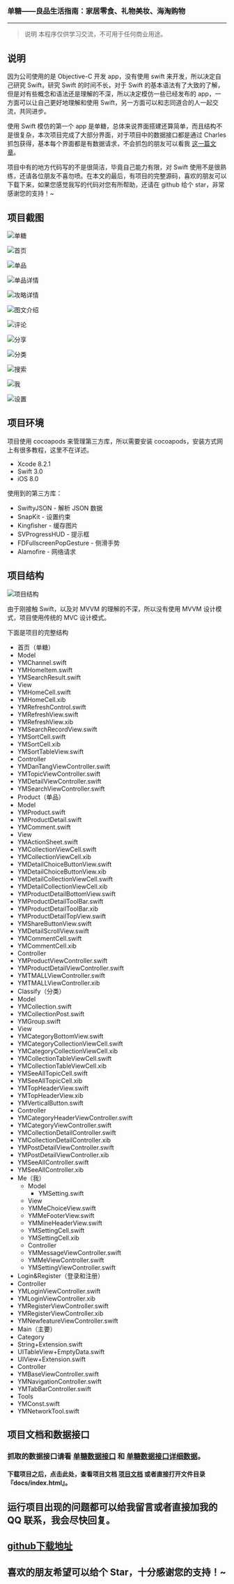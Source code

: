 ### 单糖——良品生活指南：家居零食、礼物美妆、海淘购物

---

> 说明
> 本程序仅供学习交流，不可用于任何商业用途。

## 说明

因为公司使用的是 Objective-C 开发 app，没有使用 swift 来开发，所以决定自己研究 Swift，研究 Swift 的时间不长，对于 Swift 的基本语法有了大致的了解，但是对有些概念和语法还是理解的不深，所以决定模仿一些已经发布的 app，一方面可以让自己更好地理解和使用 Swift，另一方面可以和志同道合的人一起交流，共同进步。

使用 Swift 模仿的第一个 app 是单糖，总体来说界面搭建还算简单，而且结构不是很复杂，本次项目完成了大部分界面，对于项目中的数据接口都是通过 Charles 抓包获得，基本每个界面都是有数据请求，不会抓包的朋友可以看我 [这一篇文章](http://www.jianshu.com/p/3b7959c25eb4)。

项目中有的地方代码写的不是很简洁，毕竟自己能力有限，对 Swift 使用不是很熟练，还请各位朋友不喜勿喷。在本文的最后，有项目的完整源码，喜欢的朋友可以下载下来，如果您感觉我写的代码对您有所帮助，还请在 github 给个 star，非常感谢您的支持！~

## 项目截图

![单糖](http://o9z3a1y1u.bkt.clouddn.com/dangtang.gif)

![首页](http://oat16akgn.bkt.clouddn.com/Simulator%20Screen%20Shot%202016%E5%B9%B47%E6%9C%8826%E6%97%A5%20%E4%B8%8B%E5%8D%885.14.29.png)

![单品](http://oat16akgn.bkt.clouddn.com/dantang/Simulator%20Screen%20Shot%202016%E5%B9%B47%E6%9C%8826%E6%97%A5%20%E4%B8%8B%E5%8D%885.14.32.png)

![单品详情](http://oat16akgn.bkt.clouddn.com/Simulator%20Screen%20Shot%202016%E5%B9%B47%E6%9C%8827%E6%97%A5%20%E4%B8%8B%E5%8D%883.21.14.png)

![攻略详情](http://oat16akgn.bkt.clouddn.com/dantang/Simulator%20Screen%20Shot%202016%E5%B9%B47%E6%9C%8826%E6%97%A5%20%E4%B8%8B%E5%8D%885.14.49.png)

![图文介绍](http://oat16akgn.bkt.clouddn.com/Simulator%20Screen%20Shot%202016%E5%B9%B47%E6%9C%8827%E6%97%A5%20%E4%B8%8B%E5%8D%883.21.18.png)

![评论](http://oat16akgn.bkt.clouddn.com/Simulator%20Screen%20Shot%202016%E5%B9%B47%E6%9C%8827%E6%97%A5%20%E4%B8%8B%E5%8D%883.21.19.png)

![分享](http://oat16akgn.bkt.clouddn.com/Simulator%20Screen%20Shot%202016%E5%B9%B47%E6%9C%8827%E6%97%A5%20%E4%B8%8B%E5%8D%883.21.25.png)

![分类](http://oat16akgn.bkt.clouddn.com/dantang/Simulator%20Screen%20Shot%202016%E5%B9%B47%E6%9C%8826%E6%97%A5%20%E4%B8%8B%E5%8D%885.14.34.png)

![搜索](http://oat16akgn.bkt.clouddn.com/dantang/Simulator%20Screen%20Shot%202016%E5%B9%B47%E6%9C%8826%E6%97%A5%20%E4%B8%8B%E5%8D%885.22.54.png)

![我](http://oat16akgn.bkt.clouddn.com/dantang/Simulator%20Screen%20Shot%202016%E5%B9%B47%E6%9C%8826%E6%97%A5%20%E4%B8%8B%E5%8D%885.14.36.png)

![设置](http://oat16akgn.bkt.clouddn.com/dantang/Simulator%20Screen%20Shot%202016%E5%B9%B47%E6%9C%8826%E6%97%A5%20%E4%B8%8B%E5%8D%885.14.40.png)

## 项目环境

项目使用 cocoapods 来管理第三方库，所以需要安装 cocoapods，安装方式网上有很多教程，这里不在详述。

- Xcode 8.2.1
- Swift 3.0
- iOS 8.0

使用到的第三方库：

- SwiftyJSON - 解析 JSON 数据
- SnapKit - 设置约束
- Kingfisher - 缓存图片
- SVProgressHUD - 提示框
- FDFullscreenPopGesture - 侧滑手势
- Alamofire - 网络请求

## 项目结构

![项目结构](http://oat16akgn.bkt.clouddn.com/dantang_structure.png)

由于刚接触 Swift，以及对 MVVM 的理解的不深，所以没有使用 MVVM 设计模式，项目使用传统的 MVC 设计模式。


下面是项目的完整结构

- 首页（单糖）
 - Model
  - YMChannel.swift
  - YMHomeItem.swift
  - YMSearchResult.swift
 - View
  - YMHomeCell.swift
  - YMHomeCell.xib
  - YMRefreshControl.swift
  - YMRefreshView.swift
  - YMRefreshView.xib
  - YMSearchRecordView.swift
  - YMSortCell.swift
  - YMSortCell.xib
  - YMSortTableView.swift
 - Controller
  - YMDanTangViewController.swift
  - YMTopicViewController.swift
  - YMDetailViewController.swift
  - YMSearchViewController.swift
- Product（单品）
 - Model
  - YMProduct.swift
  - YMProductDetail.swift
  - YMComment.swift
 - View
  - YMActionSheet.swift
  - YMCollectionViewCell.swift
  - YMCollectionViewCell.xib
  - YMDetailChoiceButtonView.swift
  - YMDetailChoiceButtonView.xib
  - YMDetailCollectionViewCell.swift
  - YMDetailCollectionViewCell.xib
  - YMProductDetailBottomView.swift
  - YMProductDetailToolBar.swift
  - YMProductDetailToolBar.xib
  - YMProductDetailTopView.swift
  - YMShareButtonView.swift
  - YMDetailScrollView.swift
  - YMCommentCell.swift
  - YMCommentCell.xib
 - Controller
  - YMProductViewController.swift
  - YMProductDetailViewController.swift
  - YMTMALLViewController.swift
  - YMTMALLViewController.xib
- Classify（分类）
 - Model
  - YMCollection.swift
  - YMCollectionPost.swift
  - YMGroup.swift
 - View
  - YMCategoryBottomView.swift
  - YMCategoryCollectionViewCell.swift
  - YMCategoryCollectionViewCell.xib
  - YMCollectionTableViewCell.swift
  - YMCollectionTableViewCell.xib
  - YMSeeAllTopicCell.swift
  - YMSeeAllTopicCell.xib
  - YMTopHeaderView.swift
  - YMTopHeaderView.xib
  - YMVerticalButton.swift
 - Controller
  - YMCategoryHeaderViewController.swift
  - YMCategoryViewController.swift
  - YMCollectionDetailController.swift
  - YMCollectionDetailController.xib
  - YMPostDetailViewController.swift
  - YMPostDetailViewController.xib
  - YMSeeAllController.swift
  - YMSeeAllController.xib
- Me（我）
   - Model
      - YMSetting.swift
   - View
    - YMMeChoiceView.swift
    - YMMeFooterView.swift
    - YMMineHeaderView.swift
    - YMSettingCell.swift
    - YMSettingCell.xib
   - Controller
    - YMMessageViewController.swift
    - YMMeViewController.swift
    - YMSettingViewController.swift
- Login&Register（登录和注册）
 - Controller
  - YMLoginViewController.swift
  - YMLoginViewController.xib
  - YMRegisterViewController.swift
  - YMRegisterViewController.xib
  - YMNewfeatureViewController.swift
- Main（主要）
 - Category
  - String+Extension.swift
  - UITableView+EmptyData.swift
  - UIView+Extension.swift
 - Controller
  - YMBaseViewController.swift
  - YMNavigationController.swift
  - YMTabBarController.swift
 - Tools
  - YMConst.swift
  - YMNetworkTool.swift

## 项目文档和数据接口

### 抓取的数据接口请看 [单糖数据接口](https://github.com/KeenTeam1990/KTDanTang/blob/master/单糖数据接口.md) 和 [单糖数据接口详细数据](https://github.com/KeenTeam1990/KTDanTang/blob/master/单糖数据接口详细数据.md)。

#### 下载项目之后，点击此处，查看项目文档 [项目文档](https://github.com/KeenTeam1990/KTDanTang/blob/master/docs/index.html) 或者直接打开文件目录 『docs/index.html』。

## 运行项目出现的问题都可以给我留言或者直接加我的 QQ 联系，我会尽快回复。

## [github下载地址](https://github.com/KeenTeam1990/KTDanTang.git) 

## 喜欢的朋友希望可以给个 Star，十分感谢您的支持！~
